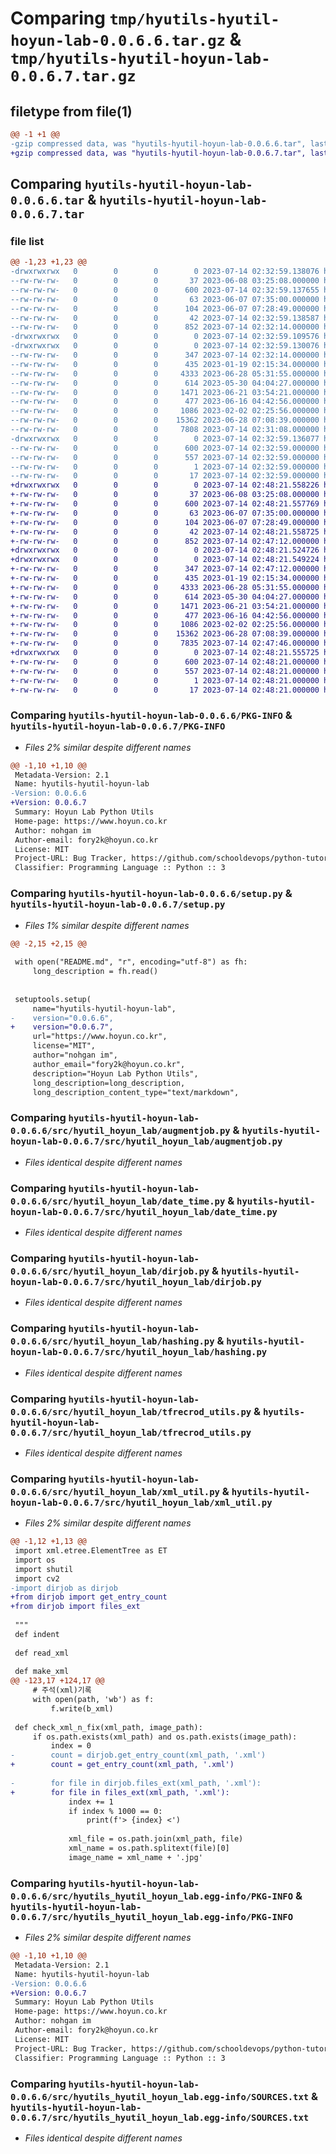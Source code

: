 # Comparing `tmp/hyutils-hyutil-hoyun-lab-0.0.6.6.tar.gz` & `tmp/hyutils-hyutil-hoyun-lab-0.0.6.7.tar.gz`

## filetype from file(1)

```diff
@@ -1 +1 @@
-gzip compressed data, was "hyutils-hyutil-hoyun-lab-0.0.6.6.tar", last modified: Fri Jul 14 02:32:59 2023, max compression
+gzip compressed data, was "hyutils-hyutil-hoyun-lab-0.0.6.7.tar", last modified: Fri Jul 14 02:48:21 2023, max compression
```

## Comparing `hyutils-hyutil-hoyun-lab-0.0.6.6.tar` & `hyutils-hyutil-hoyun-lab-0.0.6.7.tar`

### file list

```diff
@@ -1,23 +1,23 @@
-drwxrwxrwx   0        0        0        0 2023-07-14 02:32:59.138076 hyutils-hyutil-hoyun-lab-0.0.6.6/
--rw-rw-rw-   0        0        0       37 2023-06-08 03:25:08.000000 hyutils-hyutil-hoyun-lab-0.0.6.6/LICENSE.txt
--rw-rw-rw-   0        0        0      600 2023-07-14 02:32:59.137655 hyutils-hyutil-hoyun-lab-0.0.6.6/PKG-INFO
--rw-rw-rw-   0        0        0       63 2023-06-07 07:35:00.000000 hyutils-hyutil-hoyun-lab-0.0.6.6/README.md
--rw-rw-rw-   0        0        0      104 2023-06-07 07:28:49.000000 hyutils-hyutil-hoyun-lab-0.0.6.6/pyproject.toml
--rw-rw-rw-   0        0        0       42 2023-07-14 02:32:59.138587 hyutils-hyutil-hoyun-lab-0.0.6.6/setup.cfg
--rw-rw-rw-   0        0        0      852 2023-07-14 02:32:14.000000 hyutils-hyutil-hoyun-lab-0.0.6.6/setup.py
-drwxrwxrwx   0        0        0        0 2023-07-14 02:32:59.109576 hyutils-hyutil-hoyun-lab-0.0.6.6/src/
-drwxrwxrwx   0        0        0        0 2023-07-14 02:32:59.130076 hyutils-hyutil-hoyun-lab-0.0.6.6/src/hyutil_hoyun_lab/
--rw-rw-rw-   0        0        0      347 2023-07-14 02:32:14.000000 hyutils-hyutil-hoyun-lab-0.0.6.6/src/hyutil_hoyun_lab/__init__.py
--rw-rw-rw-   0        0        0      435 2023-01-19 02:15:34.000000 hyutils-hyutil-hoyun-lab-0.0.6.6/src/hyutil_hoyun_lab/appcontrol.py
--rw-rw-rw-   0        0        0     4333 2023-06-28 05:31:55.000000 hyutils-hyutil-hoyun-lab-0.0.6.6/src/hyutil_hoyun_lab/augmentjob.py
--rw-rw-rw-   0        0        0      614 2023-05-30 04:04:27.000000 hyutils-hyutil-hoyun-lab-0.0.6.6/src/hyutil_hoyun_lab/date_time.py
--rw-rw-rw-   0        0        0     1471 2023-06-21 03:54:21.000000 hyutils-hyutil-hoyun-lab-0.0.6.6/src/hyutil_hoyun_lab/dirjob.py
--rw-rw-rw-   0        0        0      477 2023-06-16 04:42:56.000000 hyutils-hyutil-hoyun-lab-0.0.6.6/src/hyutil_hoyun_lab/filejob.py
--rw-rw-rw-   0        0        0     1086 2023-02-02 02:25:56.000000 hyutils-hyutil-hoyun-lab-0.0.6.6/src/hyutil_hoyun_lab/hashing.py
--rw-rw-rw-   0        0        0    15362 2023-06-28 07:08:39.000000 hyutils-hyutil-hoyun-lab-0.0.6.6/src/hyutil_hoyun_lab/tfrecrod_utils.py
--rw-rw-rw-   0        0        0     7808 2023-07-14 02:31:08.000000 hyutils-hyutil-hoyun-lab-0.0.6.6/src/hyutil_hoyun_lab/xml_util.py
-drwxrwxrwx   0        0        0        0 2023-07-14 02:32:59.136077 hyutils-hyutil-hoyun-lab-0.0.6.6/src/hyutils_hyutil_hoyun_lab.egg-info/
--rw-rw-rw-   0        0        0      600 2023-07-14 02:32:59.000000 hyutils-hyutil-hoyun-lab-0.0.6.6/src/hyutils_hyutil_hoyun_lab.egg-info/PKG-INFO
--rw-rw-rw-   0        0        0      557 2023-07-14 02:32:59.000000 hyutils-hyutil-hoyun-lab-0.0.6.6/src/hyutils_hyutil_hoyun_lab.egg-info/SOURCES.txt
--rw-rw-rw-   0        0        0        1 2023-07-14 02:32:59.000000 hyutils-hyutil-hoyun-lab-0.0.6.6/src/hyutils_hyutil_hoyun_lab.egg-info/dependency_links.txt
--rw-rw-rw-   0        0        0       17 2023-07-14 02:32:59.000000 hyutils-hyutil-hoyun-lab-0.0.6.6/src/hyutils_hyutil_hoyun_lab.egg-info/top_level.txt
+drwxrwxrwx   0        0        0        0 2023-07-14 02:48:21.558226 hyutils-hyutil-hoyun-lab-0.0.6.7/
+-rw-rw-rw-   0        0        0       37 2023-06-08 03:25:08.000000 hyutils-hyutil-hoyun-lab-0.0.6.7/LICENSE.txt
+-rw-rw-rw-   0        0        0      600 2023-07-14 02:48:21.557769 hyutils-hyutil-hoyun-lab-0.0.6.7/PKG-INFO
+-rw-rw-rw-   0        0        0       63 2023-06-07 07:35:00.000000 hyutils-hyutil-hoyun-lab-0.0.6.7/README.md
+-rw-rw-rw-   0        0        0      104 2023-06-07 07:28:49.000000 hyutils-hyutil-hoyun-lab-0.0.6.7/pyproject.toml
+-rw-rw-rw-   0        0        0       42 2023-07-14 02:48:21.558725 hyutils-hyutil-hoyun-lab-0.0.6.7/setup.cfg
+-rw-rw-rw-   0        0        0      852 2023-07-14 02:47:12.000000 hyutils-hyutil-hoyun-lab-0.0.6.7/setup.py
+drwxrwxrwx   0        0        0        0 2023-07-14 02:48:21.524726 hyutils-hyutil-hoyun-lab-0.0.6.7/src/
+drwxrwxrwx   0        0        0        0 2023-07-14 02:48:21.549224 hyutils-hyutil-hoyun-lab-0.0.6.7/src/hyutil_hoyun_lab/
+-rw-rw-rw-   0        0        0      347 2023-07-14 02:47:12.000000 hyutils-hyutil-hoyun-lab-0.0.6.7/src/hyutil_hoyun_lab/__init__.py
+-rw-rw-rw-   0        0        0      435 2023-01-19 02:15:34.000000 hyutils-hyutil-hoyun-lab-0.0.6.7/src/hyutil_hoyun_lab/appcontrol.py
+-rw-rw-rw-   0        0        0     4333 2023-06-28 05:31:55.000000 hyutils-hyutil-hoyun-lab-0.0.6.7/src/hyutil_hoyun_lab/augmentjob.py
+-rw-rw-rw-   0        0        0      614 2023-05-30 04:04:27.000000 hyutils-hyutil-hoyun-lab-0.0.6.7/src/hyutil_hoyun_lab/date_time.py
+-rw-rw-rw-   0        0        0     1471 2023-06-21 03:54:21.000000 hyutils-hyutil-hoyun-lab-0.0.6.7/src/hyutil_hoyun_lab/dirjob.py
+-rw-rw-rw-   0        0        0      477 2023-06-16 04:42:56.000000 hyutils-hyutil-hoyun-lab-0.0.6.7/src/hyutil_hoyun_lab/filejob.py
+-rw-rw-rw-   0        0        0     1086 2023-02-02 02:25:56.000000 hyutils-hyutil-hoyun-lab-0.0.6.7/src/hyutil_hoyun_lab/hashing.py
+-rw-rw-rw-   0        0        0    15362 2023-06-28 07:08:39.000000 hyutils-hyutil-hoyun-lab-0.0.6.7/src/hyutil_hoyun_lab/tfrecrod_utils.py
+-rw-rw-rw-   0        0        0     7835 2023-07-14 02:47:46.000000 hyutils-hyutil-hoyun-lab-0.0.6.7/src/hyutil_hoyun_lab/xml_util.py
+drwxrwxrwx   0        0        0        0 2023-07-14 02:48:21.555725 hyutils-hyutil-hoyun-lab-0.0.6.7/src/hyutils_hyutil_hoyun_lab.egg-info/
+-rw-rw-rw-   0        0        0      600 2023-07-14 02:48:21.000000 hyutils-hyutil-hoyun-lab-0.0.6.7/src/hyutils_hyutil_hoyun_lab.egg-info/PKG-INFO
+-rw-rw-rw-   0        0        0      557 2023-07-14 02:48:21.000000 hyutils-hyutil-hoyun-lab-0.0.6.7/src/hyutils_hyutil_hoyun_lab.egg-info/SOURCES.txt
+-rw-rw-rw-   0        0        0        1 2023-07-14 02:48:21.000000 hyutils-hyutil-hoyun-lab-0.0.6.7/src/hyutils_hyutil_hoyun_lab.egg-info/dependency_links.txt
+-rw-rw-rw-   0        0        0       17 2023-07-14 02:48:21.000000 hyutils-hyutil-hoyun-lab-0.0.6.7/src/hyutils_hyutil_hoyun_lab.egg-info/top_level.txt
```

### Comparing `hyutils-hyutil-hoyun-lab-0.0.6.6/PKG-INFO` & `hyutils-hyutil-hoyun-lab-0.0.6.7/PKG-INFO`

 * *Files 2% similar despite different names*

```diff
@@ -1,10 +1,10 @@
 Metadata-Version: 2.1
 Name: hyutils-hyutil-hoyun-lab
-Version: 0.0.6.6
+Version: 0.0.6.7
 Summary: Hoyun Lab Python Utils
 Home-page: https://www.hoyun.co.kr
 Author: nohgan im
 Author-email: fory2k@hoyun.co.kr
 License: MIT
 Project-URL: Bug Tracker, https://github.com/schooldevops/python-tutorials/issues
 Classifier: Programming Language :: Python :: 3
```

### Comparing `hyutils-hyutil-hoyun-lab-0.0.6.6/setup.py` & `hyutils-hyutil-hoyun-lab-0.0.6.7/setup.py`

 * *Files 1% similar despite different names*

```diff
@@ -2,15 +2,15 @@
 
 with open("README.md", "r", encoding="utf-8") as fh:
     long_description = fh.read()
     
 
 setuptools.setup(
     name="hyutils-hyutil-hoyun-lab",
-    version="0.0.6.6",
+    version="0.0.6.7",
     url="https://www.hoyun.co.kr",
     license="MIT",
     author="nohgan im",
     author_email="fory2k@hoyun.co.kr",
     description="Hoyun Lab Python Utils",
     long_description=long_description,
     long_description_content_type="text/markdown",
```

### Comparing `hyutils-hyutil-hoyun-lab-0.0.6.6/src/hyutil_hoyun_lab/augmentjob.py` & `hyutils-hyutil-hoyun-lab-0.0.6.7/src/hyutil_hoyun_lab/augmentjob.py`

 * *Files identical despite different names*

### Comparing `hyutils-hyutil-hoyun-lab-0.0.6.6/src/hyutil_hoyun_lab/date_time.py` & `hyutils-hyutil-hoyun-lab-0.0.6.7/src/hyutil_hoyun_lab/date_time.py`

 * *Files identical despite different names*

### Comparing `hyutils-hyutil-hoyun-lab-0.0.6.6/src/hyutil_hoyun_lab/dirjob.py` & `hyutils-hyutil-hoyun-lab-0.0.6.7/src/hyutil_hoyun_lab/dirjob.py`

 * *Files identical despite different names*

### Comparing `hyutils-hyutil-hoyun-lab-0.0.6.6/src/hyutil_hoyun_lab/hashing.py` & `hyutils-hyutil-hoyun-lab-0.0.6.7/src/hyutil_hoyun_lab/hashing.py`

 * *Files identical despite different names*

### Comparing `hyutils-hyutil-hoyun-lab-0.0.6.6/src/hyutil_hoyun_lab/tfrecrod_utils.py` & `hyutils-hyutil-hoyun-lab-0.0.6.7/src/hyutil_hoyun_lab/tfrecrod_utils.py`

 * *Files identical despite different names*

### Comparing `hyutils-hyutil-hoyun-lab-0.0.6.6/src/hyutil_hoyun_lab/xml_util.py` & `hyutils-hyutil-hoyun-lab-0.0.6.7/src/hyutil_hoyun_lab/xml_util.py`

 * *Files 2% similar despite different names*

```diff
@@ -1,12 +1,13 @@
 import xml.etree.ElementTree as ET
 import os
 import shutil
 import cv2
-import dirjob as dirjob
+from dirjob import get_entry_count
+from dirjob import files_ext
 
 """
 def indent
 
 def read_xml
 
 def make_xml
@@ -123,17 +124,17 @@
     # 주석(xml)기록
     with open(path, 'wb') as f:
         f.write(b_xml)
 
 def check_xml_n_fix(xml_path, image_path):
     if os.path.exists(xml_path) and os.path.exists(image_path):
         index = 0
-        count = dirjob.get_entry_count(xml_path, '.xml')
+        count = get_entry_count(xml_path, '.xml')
 
-        for file in dirjob.files_ext(xml_path, '.xml'):
+        for file in files_ext(xml_path, '.xml'):
             index += 1
             if index % 1000 == 0:
                 print(f'> {index} <')
 
             xml_file = os.path.join(xml_path, file)
             xml_name = os.path.splitext(file)[0]
             image_name = xml_name + '.jpg'
```

### Comparing `hyutils-hyutil-hoyun-lab-0.0.6.6/src/hyutils_hyutil_hoyun_lab.egg-info/PKG-INFO` & `hyutils-hyutil-hoyun-lab-0.0.6.7/src/hyutils_hyutil_hoyun_lab.egg-info/PKG-INFO`

 * *Files 2% similar despite different names*

```diff
@@ -1,10 +1,10 @@
 Metadata-Version: 2.1
 Name: hyutils-hyutil-hoyun-lab
-Version: 0.0.6.6
+Version: 0.0.6.7
 Summary: Hoyun Lab Python Utils
 Home-page: https://www.hoyun.co.kr
 Author: nohgan im
 Author-email: fory2k@hoyun.co.kr
 License: MIT
 Project-URL: Bug Tracker, https://github.com/schooldevops/python-tutorials/issues
 Classifier: Programming Language :: Python :: 3
```

### Comparing `hyutils-hyutil-hoyun-lab-0.0.6.6/src/hyutils_hyutil_hoyun_lab.egg-info/SOURCES.txt` & `hyutils-hyutil-hoyun-lab-0.0.6.7/src/hyutils_hyutil_hoyun_lab.egg-info/SOURCES.txt`

 * *Files identical despite different names*

